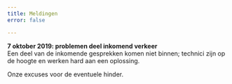 ```yaml
---
title: Meldingen
error: false

---
```

**7 oktober 2019: problemen deel inkomend verkeer**  
Een deel van de inkomende gesprekken komen niet binnen; technici zijn op de hoogte en werken hard aan een oplossing. 

Onze excuses voor de eventuele hinder.